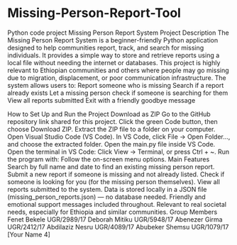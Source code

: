 # Missing-Person-Report-Tool
Python code project
Missing Person Report System
 Project Description
The Missing Person Report System is a beginner-friendly Python application designed to help communities report, track, and search for missing individuals. It provides a simple way to store and retrieve reports using a local file without needing the internet or databases.
This project is highly relevant to Ethiopian communities and others where people may go missing due to migration, displacement, or poor communication infrastructure. The system allows users to:
Report someone who is missing
Search if a report already exists
Let a missing person check if someone is searching for them
View all reports submitted
Exit with a friendly goodbye message

How to Set Up and Run the Project
 Download as ZIP
Go to the GitHub repository link shared for this project.
Click the green Code button, then choose Download ZIP.
Extract the ZIP file to a folder on your computer.
Open Visual Studio Code (VS Code).
In VS Code, click File → Open Folder..., and choose the extracted folder.
Open the main.py file inside VS Code.
Open the terminal in VS Code:
Click View → Terminal, or press Ctrl + ~.
Run the program with:
Follow the on-screen menu options.
Main Features
Search by full name and date to find an existing missing person report.
Submit a new report if someone is missing and not already listed.
Check if someone is looking for you (for the missing person themselves).
View all reports submitted to the system.
Data is stored locally in a JSON file (missing_person_reports.json) — no database needed.
 Friendly and emotional support messages included throughout.
Relevant to real societal needs, especially for Ethiopia and similar communities.
Group Members
Fenet Bekele UGR/2989/17
Deborah Mitiku UGR/5948/17
Abenezer Girma UGR/2412/17
Abdilaziz Nesru UGR/4089/17
Abubeker Shemsu UGR/1079/17
[Your Name 4]
